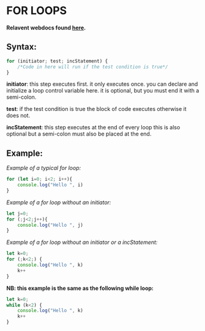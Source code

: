 # FOR LOOPS

**Relavent webdocs found [here](https://developer.mozilla.org/en-US/docs/Web/JavaScript/Guide/Loops_and_iteration#for_statement).**

## Syntax:

```js
for (initiator; test; incStatement) {
	/*Code in here will run if the test condition is true*/
}
```

**initiator**: this step executes first. it only executes once. you can declare and initialize a loop control variable here.
it is optional, but you must end it with a semi-colon.

**test**: if the test condition is true the block of code executes otherwise it does not.

**incStatement**: this step executes at the end of every loop this is also optional but a semi-colon must also be placed at the end.

## Example:

*Example of a typical for loop:*
```js
for (let i=0; i<2; i++){
	console.log("Hello ", i)
}
```

*Example of a for loop without an initiator:*
```js
let j=0;
for (;j<2;j++){
	console.log("Hello ", j)
}
```

*Example of a for loop without an initiator or a incStatement:*
```js
let k=0;
for (;k<2;) {
	console.log("Hello ", k)
	k++
}
```
**NB: this example is the same as the following while loop:**
```js
let k=0;
while (k<2) {
	console.log("Hello ", k)
	k++
}
```
